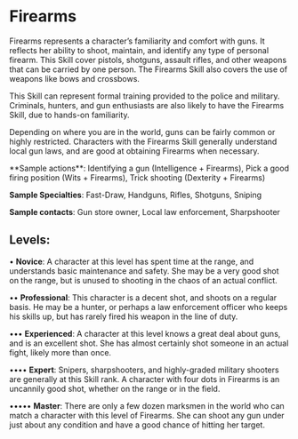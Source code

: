# Firearms

Firearms represents a character’s familiarity and comfort
with guns. It reflects her ability to shoot, maintain, and
identify any type of personal firearm. This Skill cover pistols,
shotguns, assault rifles, and other weapons that can be carried by one person. The Firearms Skill also covers the use of
weapons like bows and crossbows.

This Skill can represent formal training provided to the
police and military. Criminals, hunters, and gun enthusiasts
are also likely to have the Firearms Skill, due to hands-on
familiarity.

Depending on where you are in the world, guns can
be fairly common or highly restricted. Characters with the
Firearms Skill generally understand local gun laws, and are
good at obtaining Firearms when necessary.

<Long>
**Sample actions**: Identifying a gun (Intelligence +
Firearms), Pick a good firing position (Wits + Firearms), Trick
shooting (Dexterity + Firearms)

**Sample Specialties**: Fast-Draw, Handguns, Rifles,
Shotguns, Sniping

**Sample contacts**: Gun store owner, Local law enforcement, Sharpshooter

## Levels:
• **Novice**: A character at this level has spent time
at the range, and understands basic maintenance
and safety. She may be a very good shot on the
range, but is unused to shooting in the chaos of
an actual conflict.

•• **Professional**: This character is a decent shot, and
shoots on a regular basis. He may be a hunter, or
perhaps a law enforcement officer who keeps his
skills up, but has rarely fired his weapon in the
line of duty.

••• **Experienced**: A character at this level knows a great
deal about guns, and is an excellent shot. She has almost certainly shot someone in an actual fight,
likely more than once.

•••• **Expert**: Snipers, sharpshooters, and highly-graded
military shooters are generally at this Skill rank. A
character with four dots in Firearms is an uncannily good shot, whether on the range or in the
field.

••••• **Master**: There are only a few dozen marksmen
in the world who can match a character with this
level of Firearms. She can shoot any gun under
just about any condition and have a good chance
of hitting her target.
</Long>